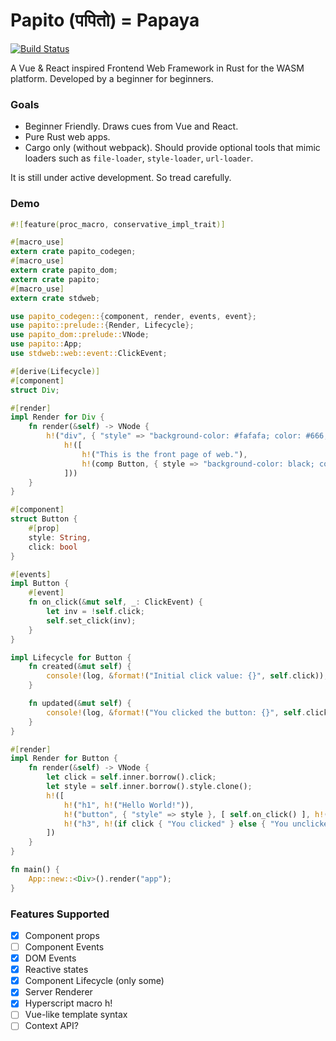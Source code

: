 # Papito (पपितो) = Papaya

[![Build Status](https://travis-ci.org/csharad/papito.svg?branch=master)](https://travis-ci.org/csharad/papito)

A Vue & React inspired Frontend Web Framework in Rust for the WASM platform. Developed by a beginner for beginners.

### Goals

+ Beginner Friendly. Draws cues from Vue and React.
+ Pure Rust web apps.
+ Cargo only (without webpack). Should provide optional tools that mimic loaders such as `file-loader`, `style-loader`, `url-loader`.

It is still under active development. So tread carefully.

### Demo

```rust
#![feature(proc_macro, conservative_impl_trait)]

#[macro_use]
extern crate papito_codegen;
#[macro_use]
extern crate papito_dom;
extern crate papito;
#[macro_use]
extern crate stdweb;

use papito_codegen::{component, render, events, event};
use papito::prelude::{Render, Lifecycle};
use papito_dom::prelude::VNode;
use papito::App;
use stdweb::web::event::ClickEvent;

#[derive(Lifecycle)]
#[component]
struct Div;

#[render]
impl Render for Div {
    fn render(&self) -> VNode {
        h!("div", { "style" => "background-color: #fafafa; color: #666;" },
            h!([
                h!("This is the front page of web."),
                h!(comp Button, { style => "background-color: black; color: white;".to_string() })
            ]))
    }
}

#[component]
struct Button {
    #[prop]
    style: String,
    click: bool
}

#[events]
impl Button {
    #[event]
    fn on_click(&mut self, _: ClickEvent) {
        let inv = !self.click;
        self.set_click(inv);
    }
}

impl Lifecycle for Button {
    fn created(&mut self) {
        console!(log, &format!("Initial click value: {}", self.click));
    }

    fn updated(&mut self) {
        console!(log, &format!("You clicked the button: {}", self.click));
    }
}

#[render]
impl Render for Button {
    fn render(&self) -> VNode {
        let click = self.inner.borrow().click;
        let style = self.inner.borrow().style.clone();
        h!([
            h!("h1", h!("Hello World!")),
            h!("button", { "style" => style }, [ self.on_click() ], h!("Click")),
            h!("h3", h!(if click { "You clicked" } else { "You unclicked" }))
        ])
    }
}

fn main() {
    App::new::<Div>().render("app");
}
```

### Features Supported

* [x] Component props
* [ ] Component Events
* [x] DOM Events
* [x] Reactive states
* [x] Component Lifecycle (only some)
* [x] Server Renderer
* [x] Hyperscript macro h!
* [ ] Vue-like template syntax
* [ ] Context API?
